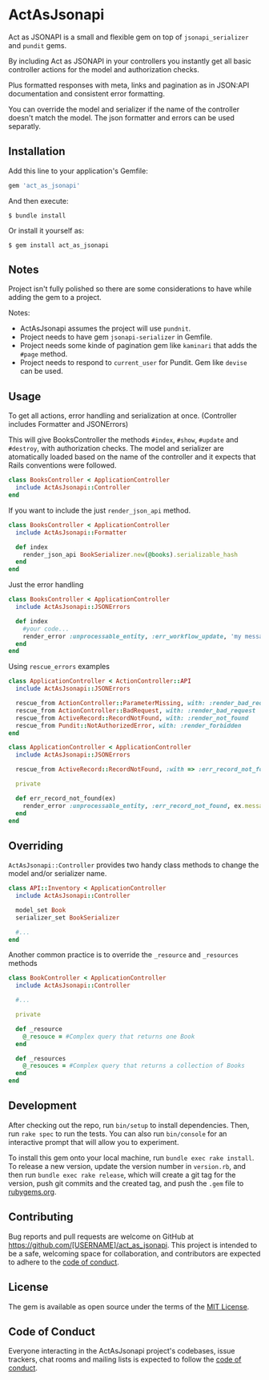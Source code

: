 # ActAsJsonapi

Act as JSONAPI is a small and flexible gem on top of `jsonapi_serializer` and `pundit` gems.

By including Act as JSONAPI in your controllers you instantly
get all basic controller actions for the model and authorization checks.

Plus formatted responses with meta, links and pagination as in JSON:API documentation
and consistent error formatting.

You can override the model and serializer if the name of the controller doesn't match the model.
The json formatter and errors can be used separatly.

## Installation

Add this line to your application's Gemfile:

```ruby
gem 'act_as_jsonapi'
```

And then execute:

    $ bundle install

Or install it yourself as:

    $ gem install act_as_jsonapi

## Notes
Project isn't fully polished so there are some considerations to have while adding the gem to a project.

Notes:
- ActAsJsonapi assumes the project will use `pundnit`.
- Project needs to have gem `jsonapi-serializer` in Gemfile.
- Project needs some kinde of pagination gem like `kaminari` that adds the `#page` method.
- Project needs to respond to `current_user` for Pundit. Gem like `devise` can be used.

## Usage

To get all actions, error handling and serialization at once. (Controller includes Formatter and JSONErrors)

This will give BooksController the methods `#index`, `#show`, `#update` and `#destroy`, with authorization checks.
The model and serializer are atomatically loaded based on the name of the controller and it expects that Rails
conventions were followed.
```ruby
class BooksController < ApplicationController
  include ActAsJsonapi::Controller
end
```

If you want to include the just `render_json_api` method.
```ruby
class BooksController < ApplicationController
  include ActAsJsonapi::Formatter

  def index
    render_json_api BookSerializer.new(@books).serializable_hash
  end
end
```

Just the error handling
```ruby
class BooksController < ApplicationController
  include ActAsJsonapi::JSONErrors

  def index
    #your code...
    render_error :unprocessable_entity, :err_workflow_update, 'my message'
  end
end
```

Using `rescue_errors` examples
```ruby
class ApplicationController < ActionController::API
  include ActAsJsonapi::JSONErrors

  rescue_from ActionController::ParameterMissing, with: :render_bad_request
  rescue_from ActionController::BadRequest, with: :render_bad_request
  rescue_from ActiveRecord::RecordNotFound, with: :render_not_found
  rescue_from Pundit::NotAuthorizedError, with: :render_forbidden
end
```

```ruby
class ApplicationController < ApplicationController
  include ActAsJsonapi::JSONErrors

  rescue_from ActiveRecord::RecordNotFound, :with => :err_record_not_found

  private

  def err_record_not_found(ex)
    render_error :unprocessable_entity, :err_record_not_found, ex.message
  end
end
```

## Overriding

`ActAsJsonapi::Controller` provides two handy class methods to change the model and/or serializer name.

```ruby
class API::Inventory < ApplicationController
  include ActAsJsonapi::Controller

  model_set Book
  serializer_set BookSerializer

  #...
end
```

Another common practice is to override the `_resource` and `_resources` methods

```ruby
class BookController < ApplicationController
  include ActAsJsonapi::Controller

  #...

  private

  def _resource
    @_resouce = #Complex query that returns one Book
  end

  def _resources
    @_resouces = #Complex query that returns a collection of Books
  end
end
```

## Development

After checking out the repo, run `bin/setup` to install dependencies. Then, run `rake spec` to run the tests. You can also run `bin/console` for an interactive prompt that will allow you to experiment.

To install this gem onto your local machine, run `bundle exec rake install`. To release a new version, update the version number in `version.rb`, and then run `bundle exec rake release`, which will create a git tag for the version, push git commits and the created tag, and push the `.gem` file to [rubygems.org](https://rubygems.org).

## Contributing

Bug reports and pull requests are welcome on GitHub at https://github.com/[USERNAME]/act_as_jsonapi. This project is intended to be a safe, welcoming space for collaboration, and contributors are expected to adhere to the [code of conduct](https://github.com/[USERNAME]/act_as_jsonapi/blob/master/CODE_OF_CONDUCT.md).

## License

The gem is available as open source under the terms of the [MIT License](https://opensource.org/licenses/MIT).

## Code of Conduct

Everyone interacting in the ActAsJsonapi project's codebases, issue trackers, chat rooms and mailing lists is expected to follow the [code of conduct](https://github.com/[USERNAME]/act_as_jsonapi/blob/master/CODE_OF_CONDUCT.md).
